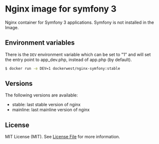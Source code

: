 Nginx image for symfony 3
=========================

Nginx container for Symfony 3 applications. Symfony is not installed in the Image.

Environment variables
---------------------

There is the `DEV` environment variable which can be set to "1" and will set the entry point to app_dev.php, 
instead of app.php (by default).

~~~ sh
$ docker run -e DEV=1 dockerwest/nginx-symfony:stable
~~~

Versions
--------

The following versions are available:
- stable: last stable version of nginx
- mainline: last mainline version of nginx

License
-------

MIT License (MIT). See [License File](LICENSE.md) for more information.
